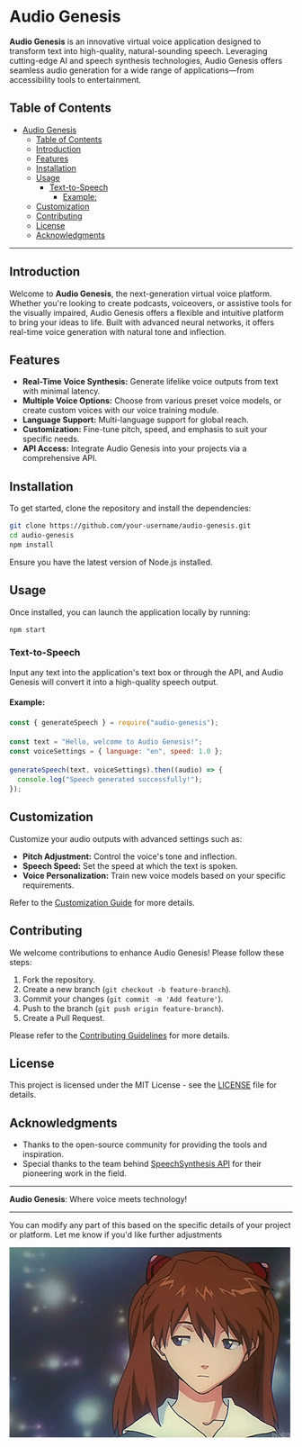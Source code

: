 # Audio Genesis

**Audio Genesis** is an innovative virtual voice application designed to transform text into high-quality, natural-sounding speech. Leveraging cutting-edge AI and speech synthesis technologies, Audio Genesis offers seamless audio generation for a wide range of applications—from accessibility tools to entertainment.

## Table of Contents

- [Audio Genesis](#audio-genesis)
  - [Table of Contents](#table-of-contents)
  - [Introduction](#introduction)
  - [Features](#features)
  - [Installation](#installation)
  - [Usage](#usage)
    - [Text-to-Speech](#text-to-speech)
      - [Example:](#example)
  - [Customization](#customization)
  - [Contributing](#contributing)
  - [License](#license)
  - [Acknowledgments](#acknowledgments)

---

## Introduction

Welcome to **Audio Genesis**, the next-generation virtual voice platform. Whether you're looking to create podcasts, voiceovers, or assistive tools for the visually impaired, Audio Genesis offers a flexible and intuitive platform to bring your ideas to life. Built with advanced neural networks, it offers real-time voice generation with natural tone and inflection.

## Features

- **Real-Time Voice Synthesis:** Generate lifelike voice outputs from text with minimal latency.
- **Multiple Voice Options:** Choose from various preset voice models, or create custom voices with our voice training module.
- **Language Support:** Multi-language support for global reach.
- **Customization:** Fine-tune pitch, speed, and emphasis to suit your specific needs.
- **API Access:** Integrate Audio Genesis into your projects via a comprehensive API.

## Installation

To get started, clone the repository and install the dependencies:

```bash
git clone https://github.com/your-username/audio-genesis.git
cd audio-genesis
npm install
```

Ensure you have the latest version of Node.js installed.

## Usage

Once installed, you can launch the application locally by running:

```bash
npm start
```

### Text-to-Speech

Input any text into the application's text box or through the API, and Audio Genesis will convert it into a high-quality speech output.

#### Example:

```javascript
const { generateSpeech } = require("audio-genesis");

const text = "Hello, welcome to Audio Genesis!";
const voiceSettings = { language: "en", speed: 1.0 };

generateSpeech(text, voiceSettings).then((audio) => {
  console.log("Speech generated successfully!");
});
```

## Customization

Customize your audio outputs with advanced settings such as:

- **Pitch Adjustment:** Control the voice's tone and inflection.
- **Speech Speed:** Set the speed at which the text is spoken.
- **Voice Personalization:** Train new voice models based on your specific requirements.

Refer to the [Customization Guide](docs/customization.md) for more details.

## Contributing

We welcome contributions to enhance Audio Genesis! Please follow these steps:

1. Fork the repository.
2. Create a new branch (`git checkout -b feature-branch`).
3. Commit your changes (`git commit -m 'Add feature'`).
4. Push to the branch (`git push origin feature-branch`).
5. Create a Pull Request.

Please refer to the [Contributing Guidelines](CONTRIBUTING.md) for more details.

## License

This project is licensed under the MIT License - see the [LICENSE](LICENSE) file for details.

## Acknowledgments

- Thanks to the open-source community for providing the tools and inspiration.
- Special thanks to the team behind [SpeechSynthesis API](https://developer.mozilla.org/en-US/docs/Web/API/SpeechSynthesis) for their pioneering work in the field.

---

**Audio Genesis**: Where voice meets technology!

---

You can modify any part of this based on the specific details of your project or platform. Let me know if you'd like further adjustments

<p><img src="./root/image/asuka-langley.gif" align="center" alt="asuka langley soryu from evangelion"></p>

